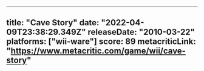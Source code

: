 
---
title: "Cave Story"
date: "2022-04-09T23:38:29.349Z"
releaseDate: "2010-03-22"
platforms: ["wii-ware"]
score: 89
metacriticLink: "https://www.metacritic.com/game/wii/cave-story"
---
